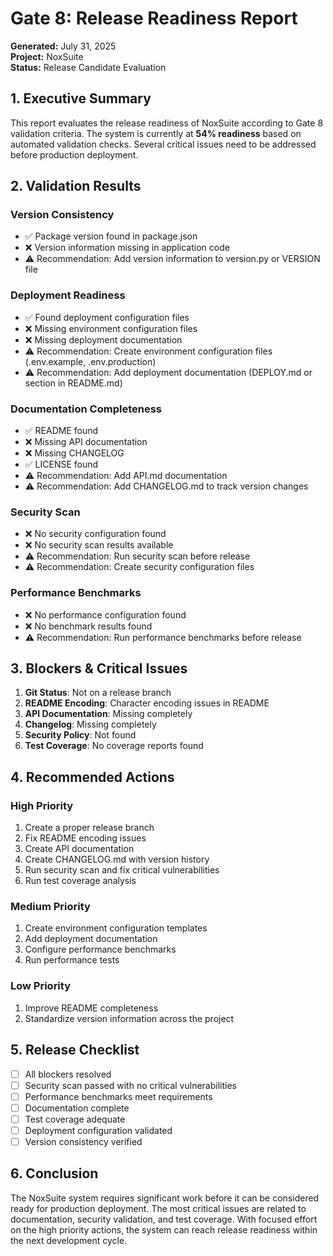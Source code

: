 # Gate 8: Release Readiness Report

**Generated:** July 31, 2025  
**Project:** NoxSuite  
**Status:** Release Candidate Evaluation

## 1. Executive Summary

This report evaluates the release readiness of NoxSuite according to Gate 8 validation criteria. The system is currently at **54% readiness** based on automated validation checks. Several critical issues need to be addressed before production deployment.

## 2. Validation Results

### Version Consistency
- ✅ Package version found in package.json
- ❌ Version information missing in application code
- ⚠️ Recommendation: Add version information to version.py or VERSION file

### Deployment Readiness
- ✅ Found deployment configuration files
- ❌ Missing environment configuration files
- ❌ Missing deployment documentation
- ⚠️ Recommendation: Create environment configuration files (.env.example, .env.production)
- ⚠️ Recommendation: Add deployment documentation (DEPLOY.md or section in README.md)

### Documentation Completeness
- ✅ README found
- ❌ Missing API documentation
- ❌ Missing CHANGELOG
- ✅ LICENSE found
- ⚠️ Recommendation: Add API.md documentation
- ⚠️ Recommendation: Add CHANGELOG.md to track version changes

### Security Scan
- ❌ No security configuration found
- ❌ No security scan results available
- ⚠️ Recommendation: Run security scan before release
- ⚠️ Recommendation: Create security configuration files

### Performance Benchmarks
- ❌ No performance configuration found
- ❌ No benchmark results found
- ⚠️ Recommendation: Run performance benchmarks before release

## 3. Blockers & Critical Issues

1. **Git Status**: Not on a release branch
2. **README Encoding**: Character encoding issues in README
3. **API Documentation**: Missing completely
4. **Changelog**: Missing completely
5. **Security Policy**: Not found
6. **Test Coverage**: No coverage reports found

## 4. Recommended Actions

### High Priority
1. Create a proper release branch
2. Fix README encoding issues
3. Create API documentation
4. Create CHANGELOG.md with version history
5. Run security scan and fix critical vulnerabilities
6. Run test coverage analysis

### Medium Priority
1. Create environment configuration templates
2. Add deployment documentation
3. Configure performance benchmarks
4. Run performance tests

### Low Priority
1. Improve README completeness
2. Standardize version information across the project

## 5. Release Checklist

- [ ] All blockers resolved
- [ ] Security scan passed with no critical vulnerabilities
- [ ] Performance benchmarks meet requirements
- [ ] Documentation complete
- [ ] Test coverage adequate
- [ ] Deployment configuration validated
- [ ] Version consistency verified

## 6. Conclusion

The NoxSuite system requires significant work before it can be considered ready for production deployment. The most critical issues are related to documentation, security validation, and test coverage. With focused effort on the high priority actions, the system can reach release readiness within the next development cycle.
